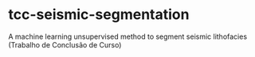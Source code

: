 # tcc-seismic-segmentation
A machine learning unsupervised method to segment seismic lithofacies (Trabalho de Conclusão de Curso)
